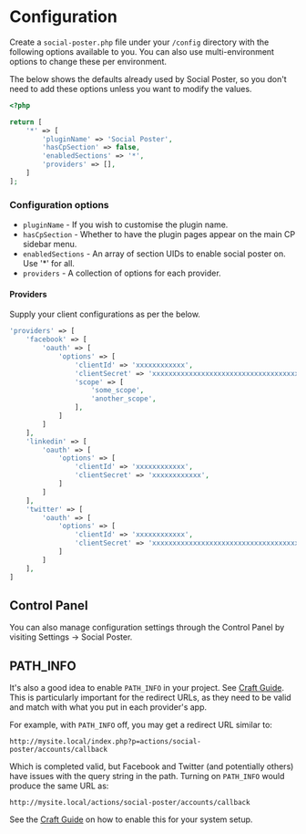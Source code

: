# Configuration
Create a `social-poster.php` file under your `/config` directory with the following options available to you. You can also use multi-environment options to change these per environment.

The below shows the defaults already used by Social Poster, so you don't need to add these options unless you want to modify the values.

```php
<?php

return [
    '*' => [
        'pluginName' => 'Social Poster',
        'hasCpSection' => false,
        'enabledSections' => '*',
        'providers' => [],
    ]
];
```

### Configuration options
- `pluginName` - If you wish to customise the plugin name.
- `hasCpSection` - Whether to have the plugin pages appear on the main CP sidebar menu.
- `enabledSections` - An array of section UIDs to enable social poster on. Use '\*' for all.
- `providers` - A collection of options for each provider.

#### Providers
Supply your client configurations as per the below.

```php
'providers' => [
    'facebook' => [
        'oauth' => [
            'options' => [
                'clientId' => 'xxxxxxxxxxxx',
                'clientSecret' => 'xxxxxxxxxxxxxxxxxxxxxxxxxxxxxxxxxxxx',
                'scope' => [
                    'some_scope',
                    'another_scope',
                ],
            ]
        ]
    ],
    'linkedin' => [
        'oauth' => [
            'options' => [
                'clientId' => 'xxxxxxxxxxxx',
                'clientSecret' => 'xxxxxxxxxxxx',
            ]
        ]
    ],
    'twitter' => [
        'oauth' => [
            'options' => [
                'clientId' => 'xxxxxxxxxxxx',
                'clientSecret' => 'xxxxxxxxxxxxxxxxxxxxxxxxxxxxxxxxxxxx',
            ]
        ]
    ],
]
```

## Control Panel
You can also manage configuration settings through the Control Panel by visiting Settings → Social Poster.

## PATH_INFO
It's also a good idea to enable `PATH_INFO` in your project. See [Craft Guide](https://craftcms.com/guides/enabling-path-info). This is particularly important for the redirect URLs, as they need to be valid and match with what you put in each provider's app.

For example, with `PATH_INFO` off, you may get a redirect URL similar to:

`http://mysite.local/index.php?p=actions/social-poster/accounts/callback`

Which is completed valid, but Facebook and Twitter (and potentially others) have issues with the query string in the path. Turning on `PATH_INFO` would produce the same URL as:

`http://mysite.local/actions/social-poster/accounts/callback`

See the [Craft Guide](https://craftcms.com/guides/enabling-path-info) on how to enable this for your system setup.
